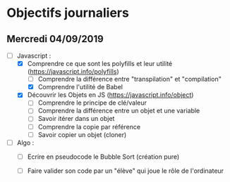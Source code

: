 # Objectifs journaliers

## Mercredi 04/09/2019


* [ ] Javascript :
  * [X] Comprendre ce que sont les polyfills et leur utilité (https://javascript.info/polyfills)
    * [ ] Comprendre la différence entre "transpilation" et "compilation"
    * [X] Comprendre l'utilité de Babel
  * [X] Découvrir les Objets en JS (https://javascript.info/object)
    * [ ] Comprendre le principe de clé/valeur
    * [ ] Comprendre la différence entre un objet et une variable
    * [ ] Savoir itérer dans un objet
    * [ ] Comprendre la copie par référence
    * [ ] Savoir copier un objet (cloner)

* [ ] Algo : 
  * [ ] Ecrire en pseudocode le Bubble Sort (création pure)
  * [ ] Faire valider son code par un "élève" qui joue le rôle de l'ordinateur


